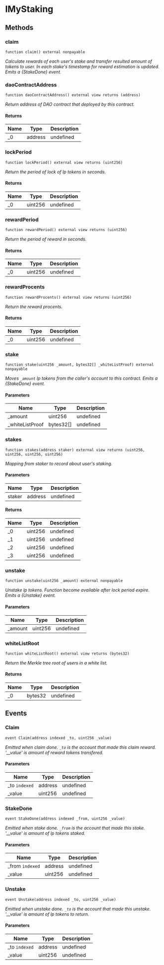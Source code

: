 # IMyStaking









## Methods

### claim

```solidity
function claim() external nonpayable
```



*Calculate rewards of each user&#39;s stake and transfer resulted amount of tokens to user. In each stake&#39;s timestamp for reward estimation is updated. Emits a {StakeDone} event.*


### daoContractAddress

```solidity
function daoContractAddress() external view returns (address)
```



*Return address of DAO contract that deployed by this contract.*


#### Returns

| Name | Type | Description |
|---|---|---|
| _0 | address | undefined |

### lockPeriod

```solidity
function lockPeriod() external view returns (uint256)
```



*Return the period of lock of lp tokens in seconds.*


#### Returns

| Name | Type | Description |
|---|---|---|
| _0 | uint256 | undefined |

### rewardPeriod

```solidity
function rewardPeriod() external view returns (uint256)
```



*Return the period of reward in seconds.*


#### Returns

| Name | Type | Description |
|---|---|---|
| _0 | uint256 | undefined |

### rewardProcents

```solidity
function rewardProcents() external view returns (uint256)
```



*Return the reward procents.*


#### Returns

| Name | Type | Description |
|---|---|---|
| _0 | uint256 | undefined |

### stake

```solidity
function stake(uint256 _amount, bytes32[] _whiteListProof) external nonpayable
```



*Moves `_amount` lp tokens from the caller&#39;s account to this contract. Emits a {StakeDone} event.*

#### Parameters

| Name | Type | Description |
|---|---|---|
| _amount | uint256 | undefined |
| _whiteListProof | bytes32[] | undefined |

### stakes

```solidity
function stakes(address staker) external view returns (uint256, uint256, uint256, uint256)
```



*Mapping from staker to record about user&#39;s staking.*

#### Parameters

| Name | Type | Description |
|---|---|---|
| staker | address | undefined |

#### Returns

| Name | Type | Description |
|---|---|---|
| _0 | uint256 | undefined |
| _1 | uint256 | undefined |
| _2 | uint256 | undefined |
| _3 | uint256 | undefined |

### unstake

```solidity
function unstake(uint256 _amount) external nonpayable
```



*Unstake lp tokens. Function become available after lock period expire. Emits a {Unstake} event.*

#### Parameters

| Name | Type | Description |
|---|---|---|
| _amount | uint256 | undefined |

### whiteListRoot

```solidity
function whiteListRoot() external view returns (bytes32)
```



*Return the Merkle tree root of users in a white list.*


#### Returns

| Name | Type | Description |
|---|---|---|
| _0 | bytes32 | undefined |



## Events

### Claim

```solidity
event Claim(address indexed _to, uint256 _value)
```



*Emitted when claim done. `_to` is the account that made this claim reward. &#39;__value&#39; is amount of reward tokens transfered.*

#### Parameters

| Name | Type | Description |
|---|---|---|
| _to `indexed` | address | undefined |
| _value  | uint256 | undefined |

### StakeDone

```solidity
event StakeDone(address indexed _from, uint256 _value)
```



*Emitted when stake done. `_from` is the account that made this stake. &#39;__value&#39; is amount of lp tokens staked.*

#### Parameters

| Name | Type | Description |
|---|---|---|
| _from `indexed` | address | undefined |
| _value  | uint256 | undefined |

### Unstake

```solidity
event Unstake(address indexed _to, uint256 _value)
```



*Emitted when unstake done. `_to` is the account that made this unstake. &#39;__value&#39; is amount of lp tokens to return.*

#### Parameters

| Name | Type | Description |
|---|---|---|
| _to `indexed` | address | undefined |
| _value  | uint256 | undefined |



